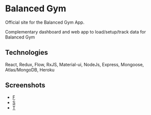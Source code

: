 # Balanced Gym

Official site for the Balanced Gym App.

Complementary dashboard and web app to load/setup/track data for Balanced Gym


##  Technologies

React, Redux, Flow, RxJS, Material-ui, NodeJs, Express, Mongoose, Atlas/MongoDB, Heroku

## Screenshots

- [F](./bg1.png)
- [S](./bg2.png)
- [T](./bg3.png)

